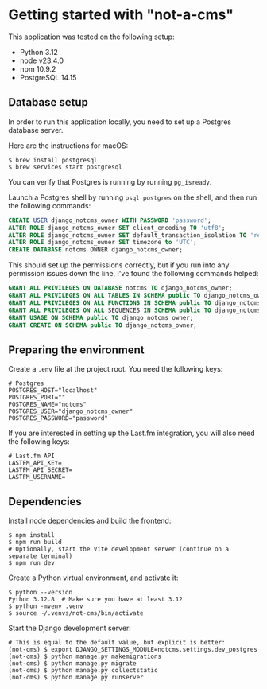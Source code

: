# Getting started with "not-a-cms"

This application was tested on the following setup:

- Python 3.12
- node v23.4.0
- npm 10.9.2
- PostgreSQL 14.15

## Database setup

In order to run this application locally, you need to set up a Postgres database
server.

Here are the instructions for macOS:

```shell
$ brew install postgresql
$ brew services start postgresql
```

You can verify that Postgres is running by running `pg_isready`.

Launch a Postgres shell by running `psql postgres` on the shell, and then run
the following commands:

```sql
CREATE USER django_notcms_owner WITH PASSWORD 'password';
ALTER ROLE django_notcms_owner SET client_encoding TO 'utf8';
ALTER ROLE django_notcms_owner SET default_transaction_isolation TO 'read committed';
ALTER ROLE django_notcms_owner SET timezone to 'UTC';
CREATE DATABASE notcms OWNER django_notcms_owner;
```

This should set up the permissions correctly, but if you run into any permission
issues down the line, I've found the following commands helped:

```sql
GRANT ALL PRIVILEGES ON DATABASE notcms TO django_notcms_owner;
GRANT ALL PRIVILEGES ON ALL TABLES IN SCHEMA public TO django_notcms_owner;
GRANT ALL PRIVILEGES ON ALL FUNCTIONS IN SCHEMA public TO django_notcms_owner;
GRANT ALL PRIVILEGES ON ALL SEQUENCES IN SCHEMA public TO django_notcms_owner;
GRANT USAGE ON SCHEMA public TO django_notcms_owner;
GRANT CREATE ON SCHEMA public TO django_notcms_owner;
```

## Preparing the environment

Create a `.env` file at the project root. You need the following keys:

```dotenv
# Postgres
POSTGRES_HOST="localhost"
POSTGRES_PORT=""
POSTGRES_NAME="notcms"
POSTGRES_USER="django_notcms_owner"
POSTGRES_PASSWORD="password"
```

If you are interested in setting up the Last.fm integration, you will also need
the following keys:

```dotenv
# Last.fm API
LASTFM_API_KEY=
LASTFM_API_SECRET=
LASTFM_USERNAME=
```

## Dependencies

Install node dependencies and build the frontend:

```shell
$ npm install
$ npm run build
# Optionally, start the Vite development server (continue on a separate terminal)
$ npm run dev
```

Create a Python virtual environment, and activate it:

```shell
$ python --version
Python 3.12.8  # Make sure you have at least 3.12
$ python -mvenv .venv
$ source ~/.venvs/not-cms/bin/activate
```

Start the Django development server:

```shell
# This is equal to the default value, but explicit is better:
(not-cms) $ export DJANGO_SETTINGS_MODULE=notcms.settings.dev_postgres
(not-cms) $ python manage.py makemigrations
(not-cms) $ python manage.py migrate
(not-cms) $ python manage.py collectstatic
(not-cms) $ python manage.py runserver
```